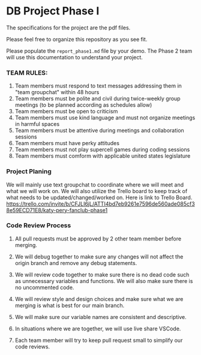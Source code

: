 # DB Project Phase I

The specifications for the project are the pdf files.

Please feel free to organize this repository as you see fit.

Please populate the `report_phase1.md` file by your demo. The Phase 2 team will use this documentation to understand your project.


### TEAM RULES:

1. Team members must respond to text messages addressing them in "team groupchat" within 48 hours
2. Team members must be polite and civil during twice-weekly group meetings (to be planned according as schedules allow)
3. Team members must be open to criticism
4. Team members must use kind language and must not organize meetings in harmful spaces
5. Team members must be attentive during meetings and collaboration sessions
6. Team members must have perky attitudes 
7. Team members must not play supercell games during coding sessions
8. Team members must comform with applicable united states legislature

### Project Planing

We will mainly use text groupchat to coordinate where we will meet and what we will work on. We will also utilize the Trello board to keep track
of what needs to be updated/changed/worked on. Here is link to Trello Board.
https://trello.com/invite/b/CFJLI6jL/ATTI4bd7eb9261e7596de560ade085cf38e59ECD71E8/katy-pery-fanclub-phase1

### Code Review Process

1. All pull requests must be approved by 2 other team member before merging. 

2. We will debug together to make sure any changes will not affect the origin branch and remove any debug statements.

3. We will review code together to make sure there is no dead code such as unnecessary variables and functions. We will also make sure there is no 
uncommented code.

4. We will review style and design choices and make sure what we are merging is what is best for our main branch.

5. We will make sure our variable names are consistent and descriptive.

6. In situations where we are together, we will use live share VSCode.

7. Each team member will try to keep pull request small to simplify our code reviews.
